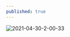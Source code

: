```yaml
---
published: true
---
```

<img src="https://i.ibb.co/J2RJy7K/2021-04-30-2-00-33.png" alt="2021-04-30-2-00-33" border="0" class="center">

